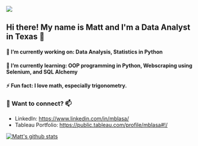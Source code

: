![](https://res.cloudinary.com/makotoevo/image/upload/v1606155357/0_wwyo3a.jpg?raw=true)



<!--
**mattblasa/mattblasa** is a ✨ _special_ ✨ repository because its `README.md` (this file) appears on your GitHub profile.

Here are some ideas to get you started:

🔭 I’m currently working on ...
🌱 I’m currently learning ...
👯 I’m looking to collaborate on ...
🤔 I’m looking for help with ...
💬 Ask me about ...
📫 How to reach me: ...
- 😄 Pronouns: ...
⚡ Fun fact: ...
-->
## Hi there! My name is Matt and I'm a Data Analyst in Texas 👋

#### 🔭 I’m currently working on: Data Analysis, Statistics in Python

#### 🌱 I’m currently learning: OOP programming in Python, Webscraping using Selenium, and SQL Alchemy

#### ⚡ Fun fact: I love math, especially trigonometry. 

### 💬 Want to connect? 📫
* LinkedIn: https://www.linkedin.com/in/mblasa/
* Tableau Portfolio: https://public.tableau.com/profile/mblasa#!/


[![Matt's github stats](https://github-readme-stats.vercel.app/api?username=mattblasa&count_private=true&show_icons=true&theme=radical&hide_rank=false)](https://github.com/anuraghazra/github-readme-stats)
